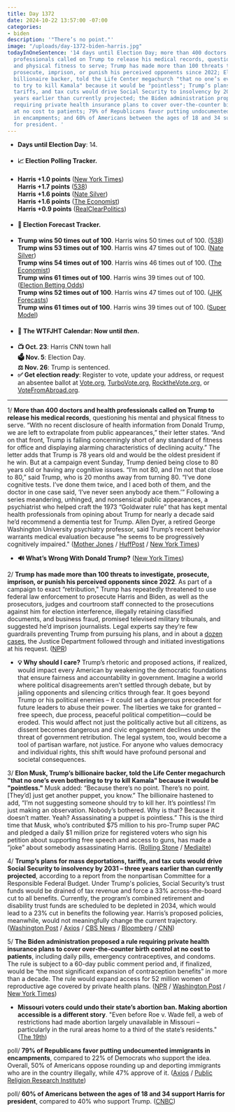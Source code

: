 ```yaml
---
title: Day 1372
date: 2024-10-22 13:57:00 -07:00
categories:
- biden
description: '"There’s no point."'
image: "/uploads/day-1372-biden-harris.jpg"
todayInOneSentence: '14 days until Election Day; more than 400 doctors and health
  professionals called on Trump to release his medical records, questioning his mental
  and physical fitness to serve; Trump has made more than 100 threats to investigate,
  prosecute, imprison, or punish his perceived opponents since 2022; Elon Musk, Trump’s
  billionaire backer, told the Life Center megachurch "that no one’s even bothering
  to try to kill Kamala" because it would be "pointless"; Trump’s plans for mass deportations,
  tariffs, and tax cuts would drive Social Security to insolvency by 2031 – three
  years earlier than currently projected; the Biden administration proposed a rule
  requiring private health insurance plans to cover over-the-counter birth control
  at no cost to patients; 79% of Republicans favor putting undocumented immigrants
  in encampments; and 60% of Americans between the ages of 18 and 34 support Harris
  for president. '
---
```


* **Days until Election Day**: 14. 
* #### 📈 Election Polling Tracker.
* **Harris +1.0 points** ([New York Times](https://www.nytimes.com/interactive/2024/us/elections/polls-president.html)) \
**Harris +1.7 points** ([538](https://projects.fivethirtyeight.com/polls/president-general/2024/national/)) \
**Harris +1.6 points** ([Nate Silver](https://www.natesilver.net/p/nate-silver-2024-president-election-polls-model)) \
**Harris +1.6 points** ([The Economist](https://www.economist.com/interactive/us-2024-election/trump-harris-polls)) \
**Harris +0.9 points** ([RealClearPolitics](https://www.realclearpolling.com/polls/president/general/2024/trump-vs-harris)) 
* #### 🔮 Election Forecast Tracker.
* **Trump wins 50 times out of 100**. Harris wins 50 times out of 100. ([538](https://projects.fivethirtyeight.com/2024-election-forecast/)) \
**Trump wins 53 times out of 100**. Harris wins 47 times out of 100. ([Nate Silver](https://www.natesilver.net/p/nate-silver-2024-president-election-polls-model)) \
**Trump wins 54 times out of 100**. Harris wins 46 times out of 100. ([The Economist](https://www.economist.com/interactive/us-2024-election/prediction-model/president/)) \
**Trump wins 61 times out of 100**. Harris wins 39 times out of 100. ([Election Betting Odds](https://www.electionbettingodds.com/)) \
**Trump wins 52 times out of 100**. Harris wins 47 times out of 100. ([JHK Forecasts](https://projects.jhkforecasts.com/2024/president/#standard)) \
**Trump wins 61 times out of 100**. Harris wins 39 times out of 100. ([Super Model](https://www.thesupermodel.com/p/presidential-winner))
* #### 📅 The WTFJHT Calendar: Now until *then*. 
* **📺 Oct. 23**: Harris CNN town hall \
**🗳️ Nov. 5**: Election Day. \
**⚖️ Nov. 26**: Trump is sentenced. 
* **✅ Get election ready**: Register to vote, update your address, or request an absentee ballot at [Vote.org](https://www.vote.org/), [TurboVote.org](https://turbovote.org/), [RocktheVote.org](https://www.rockthevote.org/), or [VoteFromAbroad.org](https://www.votefromabroad.org/).

--- 

1/ **More than 400 doctors and health professionals called on Trump to release his medical records**, questioning his mental and physical fitness to serve. “With no recent disclosure of health information from Donald Trump, we are left to extrapolate from public appearances,” their letter states. “And on that front, Trump is falling concerningly short of any standard of fitness for office and displaying alarming characteristics of declining acuity.” The letter adds that Trump is 78 years old and would be the oldest president if he win. But at a campaign event Sunday, Trump denied being close to 80 years old or having any cognitive issues. “I’m not 80, and I’m not that close to 80,” said Trump, who is 20 months away from turning 80. “I’ve done cognitive tests. I’ve done them twice, and I aced both of them, and the doctor in one case said, ‘I’ve never seen anybody ace them.’” Following a series meandering, unhinged, and nonsensical public appearances, a psychiatrist who helped craft the 1973 “Goldwater rule” that has kept mental health professionals from opining about Trump for nearly a decade said he’d recommend a dementia test for Trump. Allen Dyer, a retired George Washington University psychiatry professor, said Trump’s recent behavior warrants medical evaluation because "he seems to be progressively cognitively impaired." ([Mother Jones](https://www.motherjones.com/politics/2024/10/doctors-harris-trump-records-fitness-health/) / [HuffPost](https://www.huffpost.com/entry/trump-goldwater-dementia_n_6716c72be4b011ffe51780f3) / [New York Times](https://www.nytimes.com/2024/10/20/us/politics/trump-meandering-remarks.html))

* **🔊 What’s Wrong With Donald Trump?** ([New York Times](https://www.nytimes.com/2024/10/22/opinion/donald-trump-ezra-klein-podcast.html))

2/ **Trump has made more than 100 threats to investigate, prosecute, imprison, or punish his perceived opponents since 2022**. As part of a campaign to exact “retribution," Trump has repeatedly threatened to use federal law enforcement to prosecute Harris and Biden, as well as the prosecutors, judges and courtroom staff connected to the prosecutions against him for election interference, illegally retaining classified documents, and business fraud, promised televised military tribunals, and suggested he’d imprison journalists. Legal experts say they’re few guardrails preventing Trump from pursuing his plans, and in about a [dozen cases](https://www.justsecurity.org/98703/chronology-trump-justice-department/), the Justice Department followed through and initiated investigations at his request. ([NPR](https://www.npr.org/2024/10/21/nx-s1-5134924/trump-election-2024-kamala-harris-elizabeth-cheney-threat-civil-liberties))

* **💡 Why should I care?** Trump’s rhetoric and proposed actions, if realized, would impact every American by weakening the democratic foundations that ensure fairness and accountability in government. Imagine a world where political disagreements aren’t settled through debate, but by jailing opponents and silencing critics through fear. It goes beyond Trump or his political enemies – it could set a dangerous precedent for future leaders to abuse their power. The liberties we take for granted – free speech, due process, peaceful political competition—could be eroded. This would affect not just the politically active but all citizens, as dissent becomes dangerous and civic engagement declines under the threat of government retribution. The legal system, too, would become a tool of partisan warfare, not justice. For anyone who values democracy and individual rights, this shift would have profound personal and societal consequences.

3/ **Elon Musk, Trump’s billionaire backer, told the Life Center megachurch "that no one’s even bothering to try to kill Kamala" because it would be "pointless."** Musk added:  “Because there’s no point. There’s no point. [They’d] just get another puppet, you know.” The billionaire hastened to add, “I’m not suggesting someone should try to kill her. It’s pointless! I’m just making an observation. Nobody’s bothered. Why is that? Because it doesn’t matter. Yeah? Assassinating a puppet is pointless.” This is the third time that Musk, who’s contributed $75 million to his pro-Trump super PAC and pledged a daily $1 million prize for registered voters who sign his petition about supporting free speech and access to guns, has made a “joke” about somebody assassinating Harris. ([Rolling Stone](https://www.rollingstone.com/politics/politics-news/elon-musk-harris-trump-assassination-joke-church-1235139632/) / [Mediaite](https://www.mediaite.com/news/pro-trump-crowd-cracks-up-as-elon-musk-makes-shocking-jokes-about-kamala-harris-being-assassinated/))

4/ **Trump’s plans for mass deportations, tariffs, and tax cuts would drive Social Security to insolvency by 2031 – three years earlier than currently projected**, according to a report from the nonpartisan Committee for a Responsible Federal Budget. Under Trump's policies, Social Security’s trust funds would be drained of tax revenue and force a 33% across-the-board cut to all benefits. Currently, the program’s combined retirement and disability trust funds are scheduled to be depleted in 2034, which would lead to a 23% cut in benefits the following year. Harris’s proposed policies, meanwhile, would not meaningfully change the current trajectory. ([Washington Post](https://www.washingtonpost.com/business/2024/10/21/social-security-crfb-trump-harris/) / [Axios](https://www.axios.com/2024/10/21/donald-trump-social-security-outlook) / [CBS News](https://www.cbsnews.com/news/trump-social-security-plan-crfb-benefits-cut-insolvency/) / [Bloomberg](https://www.bloomberg.com/news/articles/2024-10-21/trump-s-plans-set-social-security-benefits-up-for-33-cut-watchdog-warns) / [CNN](https://www.cnn.com/2024/10/21/politics/trump-social-security-cut/index.html))

5/ **The Biden administration proposed a rule requiring private health insurance plans to cover over-the-counter birth control at no cost to patients**, including daily pills, emergency contraceptives, and condoms. The rule is subject to a 60-day public comment period and, if finalized, would be “the most significant expansion of contraception benefits” in more than a decade. The rule would expand access for 52 million women of reproductive age covered by private health plans. ([NPR](https://www.npr.org/2024/10/20/g-s1-29117/over-the-counter-birth-control-condoms-free) / [Washington Post](https://www.washingtonpost.com/health/2024/10/21/free-birth-control-pills/) / [New York Times](https://www.nytimes.com/2024/10/21/us/politics/biden-harris-birth-control-rules.html))

* **Missouri voters could undo their state’s abortion ban. Making abortion accessible is a different story**. "Even before Roe v. Wade fell, a web of restrictions had made abortion largely unavailable in Missouri – particularly in the rural areas home to a third of the state’s residents." ([The 19th](https://19thnews.org/2024/10/missouri-voters-could-undo-abortion-ban-accessibility/))

poll/ **79% of Republicans favor putting undocumented immigrants in encampments**, compared to 22% of Democrats who support the idea. Overall, 50% of Americans oppose rounding up and deporting immigrants who are in the country illegally, while 47% approve of it. ([Axios](https://www.axios.com/2024/10/22/trump-mass-deportation-immigrant-camps) / [Public Religion Research Institute](https://www.prri.org/research/challenges-to-democracy-the-2024-election-in-focus-findings-from-the-2024-american-values-survey/))

poll/ **60% of Americans between the ages of 18 and 34 support Harris for president**, compared to 40% who support Trump. ([CNBC](https://www.cnbc.com/2024/10/22/harris-trump-young-voters-cnbc-generation-lab-election.html))

